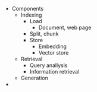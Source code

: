- Components
	- Indexing
		- Load
			- Document, web page
		- Split, chunk
		- Store
			- Embedding
			- Vector store
	- Retrieval
		- Query anallysis
		- Information retrieval
	- Generation
-